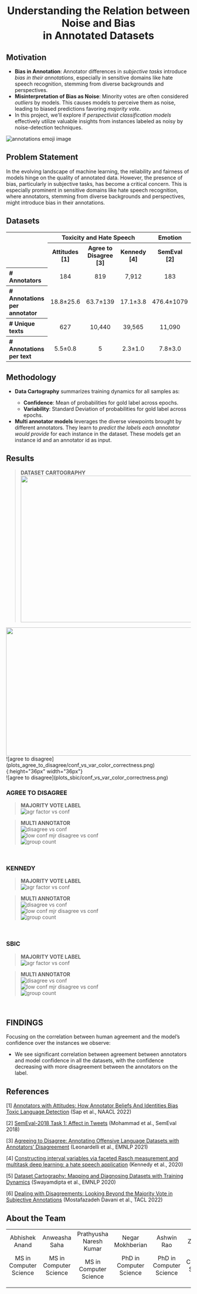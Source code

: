  <p align="center">
	<h1 align="center"> Understanding the Relation between Noise and Bias <br />
	in Annotated Datasets </h1>
</p>

## Motivation
- **Bias in Annotation**: Annotator differences in <em>subjective tasks</em> introduce <em>bias in their annotations</em>, especially in sensitive domains like hate speech recognition, stemming from diverse backgrounds and perspectives.
- **Misinterpretation of Bias as Noise**: Minority votes are often considered <em>outliers</em> by models. This causes models to perceive them as noise, leading to biased predictions favoring <em>majority vote</em>.
- In this project, we'll explore if <em>perspectivist classification models</em> effectively utilize valuable insights from instances labeled as noisy by noise-detection techniques.


![annotations emoji image](Annotations_image_emoji.png)


## Problem Statement
In the evolving landscape of machine learning, the reliability and fairness of models hinge on the quality of annotated data. However, the presence of bias, particularly in subjective tasks, has become a critical concern. This is especially prominent in sensitive domains like hate speech recognition, where annotators, stemming from diverse backgrounds and perspectives, might introduce bias in their annotations.

## Datasets

<table>  
  <tr>
    <td rowspan="2"></td>
    <th colspan="3" scope="colgroup">Toxicity and Hate Speech</th>
    <th colspan="1" scope="colgroup">Emotion</th>
  </tr>
  <tr>
    <th scope="col">Attitudes <br /> [1]</th>
    <th scope="col">Agree to Disagree <br /> [3]</th>
    <th scope="col">Kennedy <br /> [4]</th>
    <th scope="col">SemEval <br /> [2] </th>
  </tr>
  <tr>
    <th scope="row" style="text-align: left"># Annotators</th>
    <td style="text-align: center">184</td>
    <td style="text-align: center">819</td>
    <td style="text-align: center">7,912</td>
    <td style="text-align: center">183</td>
  </tr>
  <tr>
    <th scope="row" style="text-align: left"># Annotations per annotator</th>
    <td style="text-align: center">18.8±25.6</td>
    <td style="text-align: center">63.7±139</td>
    <td style="text-align: center">17.1±3.8</td>
    <td style="text-align: center">476.4±1079</td>
  </tr>
  <tr>
    <th scope="row" style="text-align: left"># Unique texts</th>
    <td style="text-align: center">627</td>
    <td style="text-align: center">10,440</td>
    <td style="text-align: center">39,565</td>
    <td style="text-align: center">11,090</td>
  </tr>
  <tr>
    <th scope="row" style="text-align: left"># Annotations per text</th>
    <td style="text-align: center">5.5±0.8</td>
    <td style="text-align: center">5</td>
    <td style="text-align: center">2.3±1.0</td>
    <td style="text-align: center">7.8±3.0</td>
  </tr>
</table>



## Methodology
<ul>
	<li> <b>Data Cartography</b> summarizes training dynamics for all samples as: </li>
		<ul>
  			<li> <b>Confidence</b>: Mean of probabilities for gold label across epochs.</li>
  			<li> <b>Variability</b>: Standard Deviation of probabilities for gold label across epochs.</li>
		</ul>
	<li> <b>Multi annotator models</b> leverages the diverse viewpoints brought by different annotators. They learn to <em>predict the labels each annotator would provide</em> for each instance in the dataset. These models get an instance id and an annotator id as input. </li>
</ul>



## Results

> **DATASET CARTOGRAPHY**
<br><img src="https://github.com/anweasha/DataFirst/blob/main/plots_kennedy/conf_vs_var_color_correctness.png" width=600 height=400>
<img width="600" height="350" src="https://github.com/anweasha/DataFirst/blob/main/plots_kennedy/conf_vs_var_color_correctness.png" />
![agree to disagree](plots_agree_to_disagree/conf_vs_var_color_correctness.png){:height="36px" width="36px"}
<br>![agree to disagree](plots_sbic/conf_vs_var_color_correctness.png)

### AGREE TO DISAGREE
> **MAJORITY VOTE LABEL**
<br>![agr factor vs conf](plots_agree_to_disagree/agr_factor_vs_conf_hue.png)

> **MULTI ANNOTATOR**
<br>![disagree vs conf](plots_agree_to_disagree/disagree_vs_conf.png)
<br>![low conf mjr disagree vs conf](plots_agree_to_disagree/low_conf_mjr_disagree_vs_conf.png)
<br>![group count](plots_agree_to_disagree/group_count.png)
<br>

### KENNEDY
> **MAJORITY VOTE LABEL**
<br>![agr factor vs conf](plots_kennedy/agr_factor_vs_conf_hue.png)
 
> **MULTI ANNOTATOR**
<br>![disagree vs conf](plots_kennedy/disagree_vs_conf.png)
<br>![low conf mjr disagree vs conf](plots_kennedy/low_conf_mjr_disagree_vs_conf.png)
<br>![group count](plots_kennedy/group_count.png)
<br>

### SBIC
> **MAJORITY VOTE LABEL**
<br>![agr factor vs conf](plots_sbic/agr_factor_vs_conf_hue.png)

> **MULTI ANNOTATOR**
<br>![disagree vs conf](plots_sbic/disagree_vs_conf.png)
<br>![low conf mjr disagree vs conf](plots_sbic/low_conf_mjr_disagree_vs_conf.png)
<br>![group count](plots_sbic/group_count.png)
<br>

## FINDINGS
Focusing on the correlation between human agreement and the model’s confidence over the instances we observe:
- We see significant correlation between agreement between annotators and model confidence in all the datasets, with the confidence decreasing with more disagreement between the annotators on the label.

## References

[1] [Annotators with Attitudes: How Annotator Beliefs And Identities Bias Toxic Language Detection](https://aclanthology.org/2022.naacl-main.431) (Sap et al., NAACL 2022)

[2] [SemEval-2018 Task 1: Affect in Tweets](https://aclanthology.org/S18-1001) (Mohammad et al., SemEval 2018)

[3] [Agreeing to Disagree: Annotating Offensive Language Datasets with Annotators’ Disagreement](https://aclanthology.org/2021.emnlp-main.822) (Leonardelli et al., EMNLP 2021)

[4] [Constructing interval variables via faceted Rasch measurement and multitask deep learning: a hate speech application](https://arxiv.org/abs/2009.10277) (Kennedy et al., 2020)

[5] [Dataset Cartography: Mapping and Diagnosing Datasets with Training Dynamics](https://aclanthology.org/2020.emnlp-main.746) (Swayamdipta et al., EMNLP 2020)

[6] [Dealing with Disagreements: Looking Beyond the Majority Vote in Subjective Annotations](https://aclanthology.org/2022.tacl-1.6) (Mostafazadeh Davani et al., TACL 2022)


## About the Team

<table>
<tr align="center">
	
<td>
Abhishek Anand
<p align="center"> MS in Computer Science </p>
</td>

<td>
Anweasha Saha
<p align="center"> MS in Computer Science </p>
</td>

<td>
Prathyusha Naresh Kumar
<p align="center"> MS in Computer Science </p>
</td>

<td>
Negar Mokhberian
<p align="center"> PhD in Computer Science </p>
</td>

<td>
Ashwin Rao
<p align="center"> PhD in Computer Science </p>
</td>

<td>
Zihao He
<p align="center"> PhD in Computer Science </p>
</td>

</tr>
  </table>
